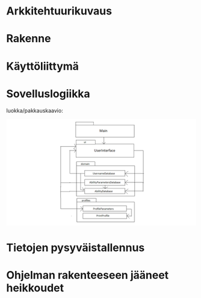 # Arkkitehtuurikuvaus

# Rakenne 

# Käyttöliittymä

# Sovelluslogiikka

luokka/pakkauskaavio: 

![alt text](https://github.com/K123AsJ0k1/ot-harjoitustyo/blob/master/dokumentointi/kuvat/Pakkauskaavio.png)

# Tietojen pysyväistallennus

# Ohjelman rakenteeseen jääneet heikkoudet
